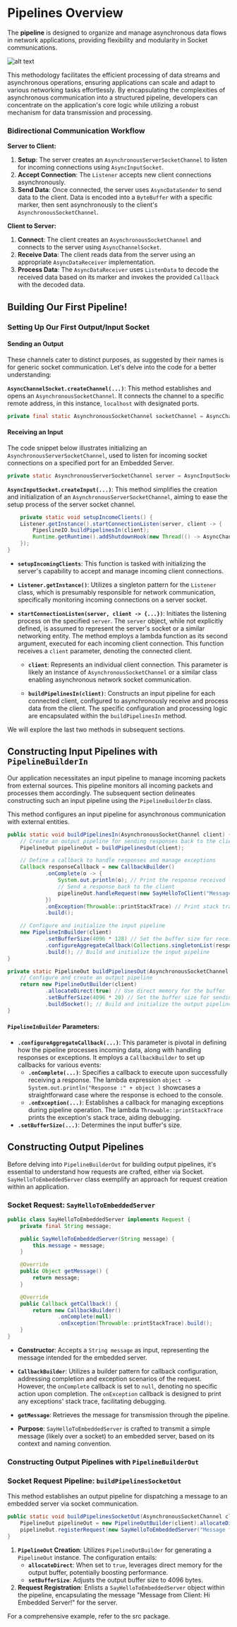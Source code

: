 ﻿
# Pipelines Overview

The **pipeline** is designed to organize and manage asynchronous data flows in network applications, providing flexibility and modularity in Socket communications.

![alt text](https://github.com/PeppinoTechTrends/AsynchronousPipelines/assets/125193665/0024b524-c1ec-4029-95a8-5fcd912cb457)

This methodology facilitates the efficient processing of data streams and asynchronous operations, ensuring applications can scale and adapt to various networking tasks effortlessly. By encapsulating the complexities of asynchronous communication into a structured pipeline, developers can concentrate on the application's core logic while utilizing a robust mechanism for data transmission and processing.

### Bidirectional Communication Workflow
**Server to Client:**

1. **Setup**: The server creates an `AsynchronousServerSocketChannel` to listen for incoming connections using `AsyncInputSocket`.
2. **Accept Connection**: The `Listener` accepts new client connections asynchronously.
3. **Send Data**: Once connected, the server uses `AsyncDataSender` to send data to the client. Data is encoded into a `ByteBuffer` with a specific marker, then sent asynchronously to the client's `AsynchronousSocketChannel`.

**Client to Server:**

1. **Connect**: The client creates an `AsynchronousSocketChannel` and connects to the server using `AsyncChannelSocket`.
2. **Receive Data**: The client reads data from the server using an appropriate `AsyncDataReceiver` implementation.
3. **Process Data**: The `AsyncDataReceiver` uses `ListenData` to decode the received data based on its marker and invokes the provided `Callback` with the decoded data.

## Building Our First Pipeline!

### Setting Up Our First Output/Input Socket

#### Sending an Output

These channels cater to distinct purposes, as suggested by their names is for generic socket communication. Let's delve into the code for a better understanding:

**`AsyncChannelSocket.createChannel(...)`**: This method establishes and opens an `AsynchronousSocketChannel`. It connects the channel to a specific remote address, in this instance, `localhost` with designated ports.

``` java
private final static AsynchronousSocketChannel socketChannel = AsyncChannelSocket.createChannel(new InetSocketAddress("localhost", 8082));
``` 
#### Receiving an Input

The code snippet below illustrates initializing an `AsynchronousServerSocketChannel`, used to listen for incoming socket connections on a specified port for an Embedded Server.

``` java
private static AsynchronousServerSocketChannel server = AsyncInputSocket.createInput(new InetSocketAddress(8082));` 
``` 

**`AsyncInputSocket.createInput(...)`**: This method simplifies the creation and initialization of an `AsynchronousServerSocketChannel`, aiming to ease the setup process of the server socket channel.

```java
    private static void setupIncomeClients() {
    Listener.getInstance().startConnectionListen(server, client -> {
        PipeslineIO.buildPipelinesIn(client);
        Runtime.getRuntime().addShutdownHook(new Thread(() -> AsyncChannelSocket.closeChannelSocketChannel(client)));
    });
}
``` 

-   **`setupIncomingClients`**: This function is tasked with initializing the server's capability to accept and manage incoming client connections.

-   **`Listener.getInstance()`**: Utilizes a singleton pattern for the `Listener` class, which is presumably responsible for network communication, specifically monitoring incoming connections on a server socket.

-   **`startConnectionListen(server, client -> {...})`**: Initiates the listening process on the specified `server`. The `server` object, while not explicitly defined, is assumed to represent the server's socket or a similar networking entity. The method employs a lambda function as its second argument, executed for each incoming client connection. This function receives a `client` parameter, denoting the connected client.

    -   **`client`**: Represents an individual client connection. This parameter is likely an instance of `AsynchronousSocketChannel` or a similar class enabling asynchronous network socket communication.

    -   **`buildPipelinesIn(client)`**: Constructs an input pipeline for each connected client, configured to asynchronously receive and process data from the client. The specific configuration and processing logic are encapsulated within the `buildPipelinesIn` method.

We will explore the last two methods in subsequent sections.

## Constructing Input Pipelines with `PipelineBuilderIn`

Our application necessitates an input pipeline to manage incoming packets from external sources. This pipeline monitors all incoming packets and processes them accordingly. The subsequent section delineates constructing such an input pipeline using the `PipelineBuilderIn` class.

This method configures an input pipeline for asynchronous communication with external entities.

```java
public static void buildPipelinesIn(AsynchronousSocketChannel client) {
    // Create an output pipeline for sending responses back to the client
    PipelineOut pipelineOut = buildPipelinesOut(client);

    // Define a callback to handle responses and manage exceptions
    Callback responseCallback = new CallbackBuilder()
            .onComplete(o -> {
                System.out.println(o); // Print the response received from the client
                // Send a response back to the client
                pipelineOut.handleRequest(new SayHelloToClient("Message from Embedded Server: Hi Client!"));
            })
            .onException(Throwable::printStackTrace) // Print stack trace for exceptions
            .build();

    // Configure and initialize the input pipeline
    new PipelineInBuilder(client)
            .setBufferSize(4096 * 128) // Set the buffer size for receiving data
            .configureAggregateCallback(Collections.singletonList(responseCallback)) // Set up callbacks for handling data and exceptions
            .build(); // Build and initialize the input pipeline
}

private static PipelineOut buildPipelinesOut(AsynchronousSocketChannel client) {
    // Configure and create an output pipeline
    return new PipelineOutBuilder(client)
            .allocateDirect(true) // Use direct memory for the buffer
            .setBufferSize(4096 * 20) // Set the buffer size for sending data
            .buildSocket(); // Build and initialize the output pipeline
}

``` 

#### `PipelineInBuilder` Parameters:

-   **`.configureAggregateCallback(...)`**: This parameter is pivotal in defining how the pipeline processes incoming data, along with handling responses or exceptions. It employs a `CallbackBuilder` to set up callbacks for various events:
    -   **`.onComplete(...)`**: Specifies a callback to execute upon successfully receiving a response. The lambda expression `object -> System.out.println("Response :" + object )` showcases a straightforward case where the response is echoed to the console.
    -   **`.onException(...)`**: Establishes a callback for managing exceptions during pipeline operation. The lambda `Throwable::printStackTrace` prints the exception's stack trace, aiding debugging.
-   **`.setBufferSize(...)`**: Determines the input buffer's size.

## Constructing Output Pipelines

Before delving into `PipelineBuilderOut` for building output pipelines, it's essential to understand how requests are crafted, either via Socket. `SayHelloToEmbeddedServer` class exemplify an approach for request creation within an application.

### Socket Request: `SayHelloToEmbeddedServer`

``` java
public class SayHelloToEmbeddedServer implements Request {
    private final String message;

    public SayHelloToEmbeddedServer(String message) {
        this.message = message;
    }

    @Override
    public Object getMessage() {
        return message;
    }

    @Override
    public Callback getCallback() {
        return new CallbackBuilder()
                .onComplete(null)
                .onException(Throwable::printStackTrace).build();
    }
}
``` 

-   **Constructor**: Accepts a `String message` as input, representing the message intended for the embedded server.

-   **`CallbackBuilder`**: Utilizes a builder pattern for callback configuration, addressing completion and exception scenarios of the request. However, the `onComplete` callback is set to `null`, denoting no specific action upon completion. The `onException` callback is designed to print any exceptions' stack trace, facilitating debugging.

-   **`getMessage`**: Retrieves the message for transmission through the pipeline.

-   **Purpose**: `SayHelloToEmbeddedServer` is crafted to transmit a simple message (likely over a socket) to an embedded server, based on its context and naming convention.


### Constructing Output Pipelines with `PipelineBuilderOut`

### Socket Request Pipeline: `buildPipelinesSocketOut`

This method establishes an output pipeline for dispatching a message to an embedded server via socket communication.

```java
public static void buildPipelinesSocketOut(AsynchronousSocketChannel client) {
    PipelineOut pipelineOut = new PipelineOutBuilder(client).allocateDirect(true).setBufferSize(4096).buildSocket();
    pipelineOut.registerRequest(new SayHelloToEmbeddedServer("Message from Client: Hi Embedded Server!"));
}
``` 

1.  **`PipelineOut` Creation**: Utilizes `PipelineOutBuilder` for generating a `PipelineOut` instance. The configuration entails:
    -   **`allocateDirect`**: When set to `true`, leverages direct memory for the output buffer, potentially boosting performance.
    -   **`setBufferSize`**: Adjusts the output buffer size to 4096 bytes.
2.  **Request Registration**: Enlists a `SayHelloToEmbeddedServer` object within the pipeline, encapsulating the message "Message from Client: Hi Embedded Server!" for the server.

For a comprehensive example, refer to the src package.
